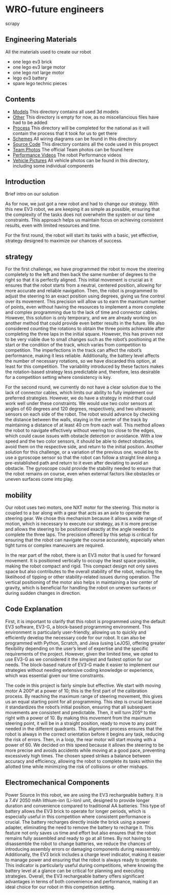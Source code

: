 # WRO-future engineers 
scrapy

## Engineering Materials
All the materials used to create our robot
- one lego ev3 brick
- one lego ev3 large motor
- one lego nxt large motor
- lego ev3 battery
- spare lego technic pieces


## Contents
- [Models](models/) This directory contains all used 3d models
- [Other](other/) This directory is empty for now, as no miscellancious files have had to be added
- [Process](process/) This directory will be completed for the national as it will contain the process that it took for us to get there
- [Schemes](schemes/) All wiring diagrams can be found in this directory
- [Source Code](src/) This directory contains all the code used in this proyect
- [Team Photos](t-photos/) The official Team photos can be found here
- [Performance Videos](p-videos/) The robot Performance videos 
- [Vehicle Pictures](v-photos/) All vehicle photos can be found in this directory, including some individual components


## Introduction
Brief intro on our solution

As for now, we just got a new robot and had to change our strategy. With this new EV3 robot, we are keeping it as simple as possible, ensuring that the complexity of the tasks does not overwhelm the system or our time constraints. This approach helps us maintain focus on achieving consistent results, even with limited resources and time.

For the first round, the robot will start its tasks with a basic, yet effective, strategy designed to maximize our chances of success.



## strategy
For the first challenge, we have programmed the robot to move the steering completely to the left and then back the same number of degrees to the right so that it is perfectly aligned. This initial movement is crucial as it ensures that the robot starts from a neutral, centered position, allowing for more accurate and reliable navigation. Then, the robot is programmed to adjust the steering to an exact position using degrees, giving us fine control over its movement. This precision will allow us to earn the maximum number of points, even without having the resources to implement a more complete and complex programming due to the lack of time and connector cables. However, this solution is only temporary, and we are already working on another method that could provide even better results in the future. We also considered counting the rotations to obtain the three points achievable after completing the three laps in the initial square. However, this has proven not to be very viable due to small changes such as the robot’s positioning at the start or the condition of the track, which varies from competition to competition. The imperfections in the track can affect the robot’s performance, making it less reliable. Additionally, the battery level affects the number of necessary rotations, so we have discarded this option, at least for this competition. The variability introduced by these factors makes the rotation-based strategy less predictable and, therefore, less desirable for a competition setting where consistency is key.

For the second round, we currently do not have a clear solution due to the lack of connector cables, which limits our ability to fully implement our preferred strategies. However, we do have a strategy in mind that could work well under these constraints. We would use two color sensors at angles of 60 degrees and 120 degrees, respectively, and two ultrasonic sensors on each side of the robot. The robot would advance by checking the distance between the walls, staying in the center of the track by maintaining a distance of at least 40 cm from each wall. This method allows the robot to navigate effectively without veering too close to the edges, which could cause issues with obstacle detection or avoidance. With a low speed and the two color sensors, it should be able to detect obstacles, avoid them on the respective side, and return to the initial position. Another solution for this challenge, or a variation of the previous one, would be to use a gyroscope sensor so that the robot can follow a straight line along a pre-established path and return to it even after deviating to avoid an obstacle. The gyroscope could provide the stability needed to ensure that the robot remains on course, even when external factors like obstacles or uneven surfaces come into play.


## mobility
Our robot uses two motors, one NXT motor for the steering. This motor is coupled to a bar along with a gear that acts as an axle to operate the steering gear. We chose this mechanism because it allows a wide range of motion, which is necessary to execute our strategy, as it is more precise and allows the steering to be positioned exactly at the angle needed to complete the three laps. The precision offered by this setup is critical for ensuring that the robot can navigate the course accurately, especially when tight turns or complex maneuvers are required.

In the rear part of the robot, there is an EV3 motor that is used for forward movement. It is positioned vertically to occupy the least space possible, making the robot compact and rigid. This compact design not only saves space but also contributes to the overall stability of the robot, reducing the likelihood of tipping or other stability-related issues during operation. The vertical positioning of the motor also helps in maintaining a low center of gravity, which is beneficial for handling the robot on uneven surfaces or during sudden changes in direction.


## Code Explanation
First, it is important to clarify that this robot is programmed using the default EV3 software, EV3-G, a block-based programming environment. This environment is particularly user-friendly, allowing us to quickly and efficiently develop the necessary code for our robot. It can also be programmed with Python, Scratch, and Java (using LeJOS), offering greater flexibility depending on the user’s level of expertise and the specific requirements of the project. However, given the limited time, we opted to use EV3-G as we considered it the simplest and fastest option for our needs. The block-based nature of EV3-G made it easier to implement our strategies without needing extensive coding knowledge or experience, which was essential given our time constraints.

The code in this project is fairly simple but effective. We start with moving motor A 200º at a power of 10; this is the first part of the calibration process. By reaching the maximum range of steering movement, this gives us an equal starting point for all programming. This step is crucial because it standardizes the robot’s initial position, ensuring that all subsequent movements are consistent and predictable. Then, it will turn 205º to the right with a power of 10. By making this movement from the maximum steering point, it will be in a straight position, ready to move to any point needed in the different quadrants. This alignment process ensures that the robot is always in the correct orientation before it begins any task, reducing the risk of errors. Then, in a loop, the rear motor will start moving with a power of 60. We decided on this speed because it allows the steering to be more precise and avoids accidents while moving at a good pace, preventing excessively high times. The chosen speed strikes a balance between accuracy and efficiency, allowing the robot to complete its tasks within the allotted time while minimizing the risk of collisions or other mishaps.


## Electromechanical Components
Power Source
In this robot, we are using the EV3 rechargeable battery. It is a 7.4V 2050 mAh lithium-ion (Li-Ion) unit, designed to provide longer duration and convenience compared to traditional AA batteries. This type of battery allows the EV3 brick to operate for longer periods, which is especially useful in this competition where consistent performance is crucial. The battery recharges directly inside the brick using a power adapter, eliminating the need to remove the battery to recharge it. This feature not only saves us time and effort but also ensures that the robot remains fully assembled and ready to go at all times. By not having to disassemble the robot to change batteries, we reduce the chances of introducing assembly errors or damaging components during reassembly. Additionally, the EV3 brick includes a charge level indicator, making it easier to manage power and ensuring that the robot is always ready to operate. This indicator is particularly useful during competitions, where knowing the battery level at a glance can be critical for planning and executing strategies. Overall, the EV3 rechargeable battery offers significant advantages in terms of both convenience and performance, making it an ideal choice for our robot in this competition setting.


